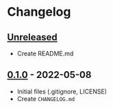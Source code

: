 # Changelog

## [Unreleased][unreleased]

- Create README.md

## [0.1.0][] - 2022-05-08

- Initial files (.gitignore, LICENSE)
- Create `CHANGELOG.md`

[unreleased]: https://github.com/nieopierzony/IntervalsTrainer/compare/v0.1.0....HEAD
[0.1.0]: https://github.com/nieopierzony/IntervalsTrainer/releases/tag/v0.1.0
